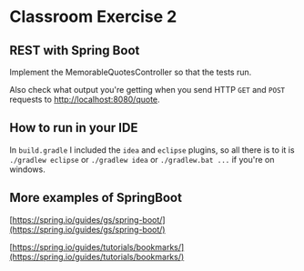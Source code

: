 # Classroom Exercise 2

## REST with Spring Boot
Implement the MemorableQuotesController so that the tests run.

Also check what output you're getting when you send HTTP `GET` and `POST` requests to [http://localhost:8080/quote](http://localhost:8080/quote).

## How to run in your IDE
In `build.gradle` I included the `idea` and `eclipse` plugins, so all there is to it is `./gradlew eclipse` or `./gradlew idea` or `./gradlew.bat ...` if you're on windows.

## More examples of SpringBoot
[https://spring.io/guides/gs/spring-boot/](https://spring.io/guides/gs/spring-boot/)

[https://spring.io/guides/tutorials/bookmarks/](https://spring.io/guides/tutorials/bookmarks/)
